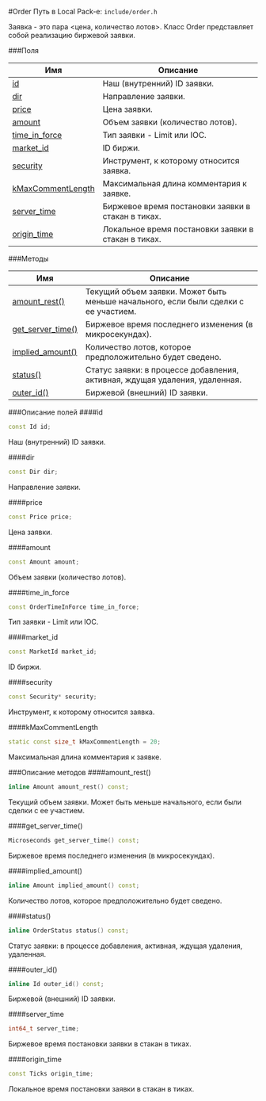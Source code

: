 #Order
Путь в Local Pack-е: `include/order.h`

Заявка - это пара <цена, количество лотов>.
Класс Order представляет собой реализацию биржевой заявки.

###Поля

|Имя| Описание|
|------------------|--------------------|
|[id](#id)|Наш (внутренний) ID заявки.|
|[dir](#dir)|Направление заявки.|
|[price](#price)|Цена заявки.|
|[amount](#amount)|Объем заявки (количество лотов).|
|[time_in_force](#time_in_force)|Тип заявки - Limit или IOC.|
|[market_id](#market_id)|ID биржи.|
|[security](#security)|Инструмент, к которому относится заявка.|
|[kMaxCommentLength](#kMaxCommentLength)|Максимальная длина комментария к заявке.|
|[server_time](#server_time)|Биржевое время постановки заявки в стакан в тиках.|
|[origin_time](#origin_time)|Локальное время постановки заявки в стакан в тиках.|

###Методы

|Имя| Описание|
|------------------|--------------------|
|[amount_rest()](#amount_rest)|Текущий объем заявки. Может быть меньше начального, если были сделки с ее участием.|
|[get_server_time()](#get_server_time)|Биржевое время последнего изменения (в микросекундах).|
|[implied_amount()](#implied_amount)|Количество лотов, которое предположительно будет сведено.|
|[status()](#status)|Статус заявки: в процессе добавления, активная, ждущая удаления, удаленная.|
|[outer_id()](#outer_id)|Биржевой (внешний) ID заявки.|

###Описание полей
<a id="id"></a>
####id
```c++
const Id id;
```
Наш (внутренний) ID заявки.

<a id="dir"></a>
####dir
```c++
const Dir dir;
```
Направление заявки.

<a id="price"></a>
####price
```c++
const Price price;
```
Цена заявки.

<a id="amount"></a>
####amount
```c++
const Amount amount;
```
Объем заявки (количество лотов).

<a id="time_in_force"></a>
####time_in_force
```c++
const OrderTimeInForce time_in_force;
```
Тип заявки - Limit или IOC.

<a id="market_id"></a>
####market_id
```c++
const MarketId market_id;
```
ID биржи.

<a id="security"></a>
####security
```c++
const Security* security;
```
Инструмент, к которому относится заявка.

<a id="kMaxCommentLength"></a>
####kMaxCommentLength
```c++
static const size_t kMaxCommentLength = 20;
```
Максимальная длина комментария к заявке.


###Описание методов
<a id="amount_rest"></a>
####amount_rest()
```c++
inline Amount amount_rest() const;
```
Текущий объем заявки. Может быть меньше начального, если были сделки с ее участием.

<a id="get_server_time"></a>
####get_server_time()
```c++
Microseconds get_server_time() const;
```
Биржевое время последнего изменения (в микросекундах).

<a id="implied_amount"></a>
####implied_amount()
```c++
inline Amount implied_amount() const;
```
Количество лотов, которое предположительно будет сведено.

<a id="status"></a>
####status()
```c++
inline OrderStatus status() const;
```
Статус заявки: в процессе добавления, активная, ждущая удаления, удаленная.

<a id="outer_id"></a>
####outer_id()
```c++
inline Id outer_id() const;
```
Биржевой (внешний) ID заявки.

<a id="server_time"></a>
####server_time
```c++
int64_t server_time;
```
Биржевое время постановки заявки в стакан в тиках.

<a id="origin_time"></a>
####origin_time
```c++
const Ticks origin_time;
```
Локальное время постановки заявки в стакан в тиках.

